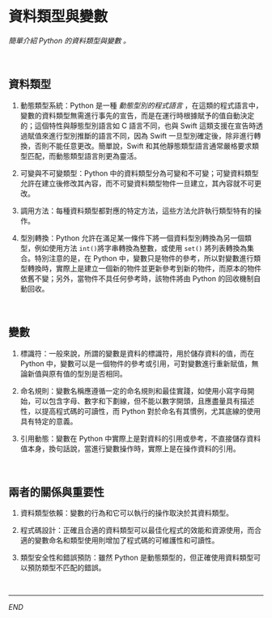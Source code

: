 # 資料類型與變數

_簡單介紹 Python 的資料類型與變數 。_

<br>

## 資料類型

1. 動態類型系統：Python 是一種 _動態型別的程式語言_ ，在這類的程式語言中，變數的資料類型無需進行事先的宣告，而是在運行時根據賦予的值自動決定的；這個特性與靜態型別語言如 C 語言不同，也與 Swift 這類支援在宣告時透過賦值來進行型別推斷的語言不同，因為 Swift 一旦型別確定後，除非進行轉換，否則不能任意更改。簡單說，Swift 和其他靜態類型語言通常嚴格要求類型匹配，而動態類型語言則更為靈活。

2. 可變與不可變類型：Python 中的資料類型分為可變和不可變；可變資料類型允許在建立後修改其內容，而不可變資料類型物件一旦建立，其內容就不可更改。

3. 調用方法：每種資料類型都對應的特定方法，這些方法允許執行類型特有的操作。

4. 型別轉換：Python 允許在滿足某一條件下將一個資料型別轉換為另一個類型，例如使用方法 `int()`將字串轉換為整數，或使用 `set()` 將列表轉換為集合。特別注意的是，在 Python 中，變數只是物件的參考，所以對變數進行類型轉換時，實際上是建立一個新的物件並更新參考到新的物件，而原本的物件依舊不變；另外，當物件不具任何參考時，該物件將由 Python 的回收機制自動回收。

<br>

## 變數

1. 標識符：一般來說，所謂的變數是資料的標識符，用於儲存資料的值，而在 Python 中，變數可以是一個物件的參考或引用，可對變數進行重新賦值，無論新值與原有值的型別是否相同。

2. 命名規則：變數名稱應遵循一定的命名規則和最佳實踐，如使用小寫字母開始，可以包含字母、數字和下劃線，但不能以數字開頭，且應盡量具有描述性，以提高程式碼的可讀性，而 Python 對於命名有其慣例，尤其底線的使用具有特定的意義。

3. 引用動態：變數在 Python 中實際上是對資料的引用或參考，不直接儲存資料值本身，換句話說，當進行變數操作時，實際上是在操作資料的引用。

<br>

## 兩者的關係與重要性

1. 資料類型依賴：變數的行為和它可以執行的操作取決於其資料類型。

2. 程式碼設計：正確且合適的資料類型可以最佳化程式的效能和資源使用，而合適的變數命名和類型使用則增加了程式碼的可維護性和可讀性。

3. 類型安全性和錯誤預防：雖然 Python 是動態類型的，但正確使用資料類型可以預防類型不匹配的錯誤。

<br>

___

_END_